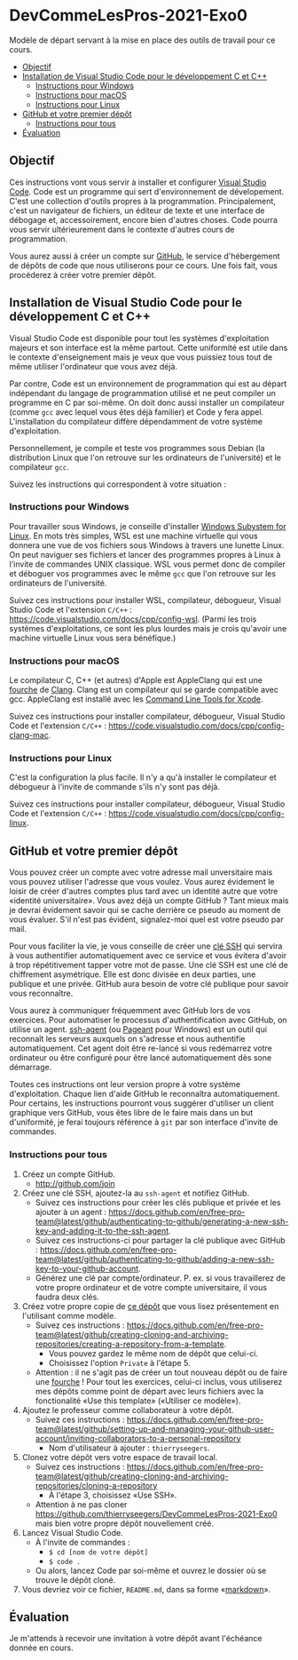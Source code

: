 # DevCommeLesPros-2021-Exo0

Modèle de départ servant à la mise en place des outils de travail pour ce cours.

<!-- TOC depthfrom:2 -->

- [Objectif](#objectif)
- [Installation de Visual Studio Code pour le développement C et C++](#installation-de-visual-studio-code-pour-le-d%C3%A9veloppement-c-et-c)
    - [Instructions pour Windows](#instructions-pour-windows)
    - [Instructions pour macOS](#instructions-pour-macos)
    - [Instructions pour Linux](#instructions-pour-linux)
- [GitHub et votre premier dépôt](#github-et-votre-premier-d%C3%A9p%C3%B4t)
    - [Instructions pour tous](#instructions-pour-tous)
- [Évaluation](#%C3%A9valuation)

<!-- /TOC -->

## Objectif

Ces instructions vont vous servir à installer et configurer [Visual Studio Code](https://code.visualstudio.com).
Code est un programme qui sert d'environnement de dévelopement.
C'est une collection d'outils propres à la programmation.
Principalement, c'est un navigateur de fichiers, un éditeur de texte et une interface de débogage et, accessoirement, encore bien d'autres choses.
Code pourra vous servir ultérieurement dans le contexte d'autres cours de programmation.

Vous aurez aussi à créer un compte sur [GitHub](https://github.com), le service d'hébergement de dépôts de code que nous utiliserons pour ce cours.
Une fois fait, vous procéderez à créer votre premier dépôt.

## Installation de Visual Studio Code pour le développement C et C++

Visual Studio Code est disponible pour tout les systèmes d'exploitation majeurs et son interface est la même partout.
Cette uniformité est utile dans le contexte d'enseignement mais je veux que vous puissiez tous tout de même utiliser l'ordinateur que vous avez déjà.

Par contre, Code est un environnement de programmation qui est au départ indépendant du langage de programmation utilisé et ne peut compiler un programme en C par soi-même.
On doit donc aussi installer un compilateur (comme `gcc` avec lequel vous êtes déjà familier) et Code y fera appel.
L'installation du compilateur diffère dépendamment de votre système d'exploitation.

Personnellement, je compile et teste vos programmes sous Debian (la  distribution Linux que l'on retrouve sur les ordinateurs de l'université) et le compilateur `gcc`.

Suivez les instructions qui correspondent à votre situation :

### Instructions pour Windows

Pour travailler sous Windows, je conseille d'installer [Windows Subystem for Linux](https://fr.wikipedia.org/wiki/Windows_Subsystem_for_Linux).
En mots très simples, WSL est une machine virtuelle qui vous donnera une vue de vos fichiers sous Windows à travers une lunette Linux.
On peut naviguer ses fichiers et lancer des programmes propres à Linux à l'invite de commandes UNIX classique.
WSL vous permet donc de compiler et déboguer vos programmes avec le même `gcc` que l'on retrouve sur les ordinateurs de l'université.

Suivez ces instructions pour installer WSL, compilateur, débogueur, Visual Studio Code et l'extension `C/C++` : https://code.visualstudio.com/docs/cpp/config-wsl. (Parmi les trois systèmes d'exploitations, ce sont les plus lourdes mais je crois qu'avoir une machine virtuelle Linux vous sera bénéfique.)

### Instructions pour macOS

Le compilateur C, C++ (et autres) d'Apple est AppleClang qui est une [fourche](https://fr.wikipedia.org/wiki/Fork_(d%C3%A9veloppement_logiciel)) de [Clang](https://fr.wikipedia.org/wiki/Clang).
Clang est un compilateur qui se garde compatible avec gcc.
AppleClang est installé avec les [Command Line Tools for Xcode](https://download.developer.apple.com/Developer_Tools/Command_Line_Tools_for_Xcode_12.2/Command_Line_Tools_for_Xcode_12.2.dmg).

Suivez ces instructions pour installer compilateur, débogueur, Visual Studio Code et l'extension `C/C++` : https://code.visualstudio.com/docs/cpp/config-clang-mac.

### Instructions pour Linux

C'est la configuration la plus facile.
Il n'y a qu'à installer le compilateur et débogueur à l'invite de commande s'ils n'y sont pas déjà.

Suivez ces instructions pour installer compilateur, débogueur, Visual Studio Code et l'extension `C/C++` : https://code.visualstudio.com/docs/cpp/config-linux.

## GitHub et votre premier dépôt

Vous pouvez créer un compte avec votre adresse mail unversitaire mais vous pouvez utiliser l'adresse que vous voulez.
Vous aurez évidement le loisir de créer d'autres comptes plus tard avec un identité autre que votre «identité universitaire».
Vous avez déjà un compte GitHub ? Tant mieux mais je devrai évidement savoir qui se cache derrière ce pseudo au moment de vous évaluer. S'il n'est pas évident, signalez-moi quel est votre pseudo par mail.

Pour vous faciliter la vie, je vous conseille de créer une [clé SSH](https://en.wikipedia.org/wiki/Ssh-keygen) qui servira à vous authentifier automatiquement avec ce service et vous évitera d'avoir à trop répétitivement tapper votre mot de passe.
Une clé SSH est une clé de chiffrement asymétrique.
Elle est donc divisée en deux parties, une publique et une privée.
GitHub aura besoin de votre clé publique pour savoir vous reconnaître.

Vous aurez à communiquer fréquemment avec GitHub lors de vos exercices.
Pour automatiser le processus d'authentification avec GitHub, on utilise un agent.
[ssh-agent](https://fr.wikipedia.org/wiki/Ssh-agent) (ou [Pageant](https://en.wikipedia.org/wiki/PuTTY) pour Windows) est un outil qui reconnaît les serveurs auxquels on s'adresse et nous authentifie automatiquement.
Cet agent doit être re-lancé si vous redémarrez votre ordinateur ou être configuré pour être lancé automatiquement dès sone démarrage.

Toutes ces instructions ont leur version propre à votre système d'exploitation.
Chaque lien d'aide GitHub le reconnaîtra automatiquement.
Pour certains, les instructions pourront vous suggérer d'utiliser un client graphique vers GitHub, vous êtes libre de le faire mais dans un but d'uniformité, je ferai toujours référence à `git` par son interface d'invite de commandes.

### Instructions pour tous

1. Créez un compte GitHub.
    - http://github.com/join
1. Créez une clé SSH, ajoutez-la au `ssh-agent` et notifiez GitHub.
    - Suivez ces instructions pour créer les clés publique et privée et les ajouter à un agent : https://docs.github.com/en/free-pro-team@latest/github/authenticating-to-github/generating-a-new-ssh-key-and-adding-it-to-the-ssh-agent.
    - Suivez ces instructions-ci pour partager la clé publique avec GitHub : https://docs.github.com/en/free-pro-team@latest/github/authenticating-to-github/adding-a-new-ssh-key-to-your-github-account.
    - Générez une clé par compte/ordinateur.
    P. ex. si vous travaillerez de votre propre ordinateur et de votre compte universitaire, il vous faudra deux clés.
1. Créez votre propre copie de [ce dépôt](https://github.com/thierryseegers/DevCommeLesPros-2021-Exo0) que vous lisez présentement en l'utilisant comme modèle.
    - Suivez ces instructions : https://docs.github.com/en/free-pro-team@latest/github/creating-cloning-and-archiving-repositories/creating-a-repository-from-a-template.
        - Vous pouvez gardez le même nom de dépôt que celui-ci.
        - Choisissez l'option `Private` à l'étape 5.
    - Attention : il ne s'agit pas de créer un tout nouveau dépôt ou de faire une [fourche](https://docs.github.com/en/free-pro-team@latest/github/getting-started-with-github/fork-a-repo) ! Pour tout les exercices, celui-ci inclus, vous utiliserez mes dépôts comme point de départ avec leurs fichiers avec la fonctionalité «Use this template» («Utiliser ce modèle»).
1. Ajoutez le professeur comme collaborateur à votre dépôt.
    - Suivez ces instructions : https://docs.github.com/en/free-pro-team@latest/github/setting-up-and-managing-your-github-user-account/inviting-collaborators-to-a-personal-repository
        - Nom d'utilisateur à ajouter : `thierryseegers`.
1. Clonez votre dépôt vers votre espace de travail local.
    - Suivez ces instructions : https://docs.github.com/en/free-pro-team@latest/github/creating-cloning-and-archiving-repositories/cloning-a-repository
        - À l'étape 3, choisissez «Use SSH».
    - Attention à ne pas cloner https://github.com/thierryseegers/DevCommeLesPros-2021-Exo0 mais bien votre propre dépôt nouvellement créé.
1. Lancez Visual Studio Code.
    - À l'invite de commandes :
        - `$ cd [nom de votre dépôt]`
        - `$ code .`
    - Ou alors, lancez Code par soi-même et ouvrez le dossier où se trouve le dépôt cloné.
1. Vous devriez voir ce fichier, `README.md`, dans sa forme «[markdown](https://fr.wikipedia.org/wiki/Markdown)».

## Évaluation

Je m'attends à recevoir une invitation à votre dépôt avant l'échéance donnée en cours.
